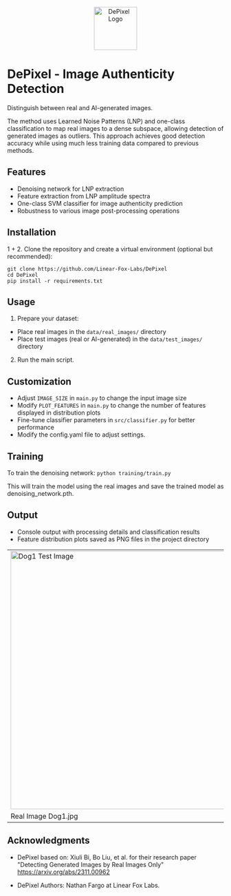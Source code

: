 
<p align="center">
  <img src="https://cdn.linearfox.com/assets/img/logo/512/whiteblack.png" alt="DePixel Logo" width="100"/>
</p>

# DePixel - Image Authenticity Detection
Distinguish between real and AI-generated images.

The method uses Learned Noise Patterns (LNP) and one-class classification to map real images to a dense subspace, allowing detection of generated images as outliers. This approach achieves good detection accuracy while using much less training data compared to previous methods.

## Features

- Denoising network for LNP extraction
- Feature extraction from LNP amplitude spectra
- One-class SVM classifier for image authenticity prediction
- Robustness to various image post-processing operations

## Installation

1 + 2. Clone the repository and create a virtual environment (optional but recommended):
```
git clone https://github.com/Linear-Fox-Labs/DePixel
cd DePixel
pip install -r requirements.txt
```

## Usage
1. Prepare your dataset:
- Place real images in the `data/real_images/` directory
- Place test images (real or AI-generated) in the `data/test_images/` directory
2. Run the main script.

## Customization
- Adjust `IMAGE_SIZE` in `main.py` to change the input image size
- Modify `PLOT_FEATURES` in `main.py` to change the number of features displayed in distribution plots
- Fine-tune classifier parameters in `src/classifier.py` for better performance
- Modify the config.yaml file to adjust settings.

## Training
To train the denoising network:
```python training/train.py```

This will train the model using the real images and save the trained model as denoising_network.pth.

## Output

- Console output with processing details and classification results
- Feature distribution plots saved as PNG files in the project directory

<table>
  <tr>
    <td><img src="data/results/dog1test.png" alt="Dog1 Test Image" width="600"/></td>
    <td><img src="data/results/dog2test.png" alt="Dog2 Test Image" width="600"/></td>
  </tr>
  <tr>
    <td>Real Image Dog1.jpg</td>
    <td>Ai-Generated Image Dog2.jpg</td>    
  </tr>
</table>


## Acknowledgments
- DePixel based on: Xiuli Bi, Bo Liu, et al. for their research paper "Detecting Generated Images by Real Images Only" https://arxiv.org/abs/2311.00962

- DePixel Authors: Nathan Fargo at Linear Fox Labs.